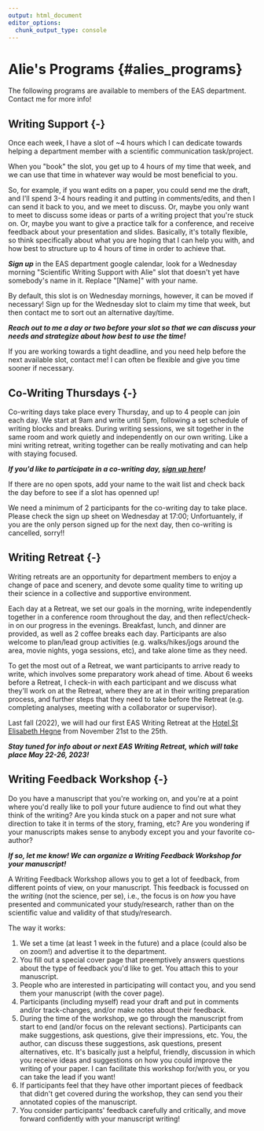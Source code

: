 ```yaml
---
output: html_document
editor_options:
  chunk_output_type: console
---
```


# Alie's Programs {#alies_programs}



The following programs are available to members of the EAS department. Contact me for more info!

## Writing Support {-}

Once each week, I have a slot of ~4 hours which I can dedicate towards helping a department member with a scientific communication task/project. 

When you "book" the slot, you get up to 4 hours of my time that week, and we can use that time in whatever way would be most beneficial to you. 

So, for example, if you want edits on a paper, you could send me the draft, and I'll spend 3-4 hours reading it and putting in comments/edits, and then I can send it back to you, and we meet to discuss. Or, maybe you only want to meet to discuss some ideas or parts of a writing project that you're stuck on. Or, maybe you want to give a practice talk for a conference, and receive feedback about your presentation and slides. Basically, it's totally flexible, so think specifically about what you are hoping that I can help you with, and how best to structure up to 4 hours of time in order to achieve that. 

***Sign up*** in the EAS department google calendar, look for a Wednesday morning "Scientific Writing Support with Alie" slot that doesn't yet have somebody's name in it. Replace "[Name]" with your name. 

By default, this slot is on Wednesday mornings, however, it can be moved if necessary! Sign up for the Wednesday slot to claim my time that week, but then contact me to sort out an alternative day/time.

***Reach out to me a day or two before your slot so that we can discuss your needs and strategize about how best to use the time!***

If you are working towards a tight deadline, and you need help before the next available slot, contact me! I can often be flexible and give you time sooner if necessary.  
  

## Co-Writing Thursdays {-}

Co-writing days take place every Thursday, and up to 4 people can join each day. We start at 9am and write until 5pm, following a set schedule of writing blocks and breaks. During writing sessions, we sit together in the same room and work quietly and independently on our own writing. Like a mini writing retreat, writing together can be really motivating and can help with staying focused.

***If you'd like to participate in a co-writing day, [sign up here](https://docs.google.com/spreadsheets/d/1xdXCNQEE3PODH2Q4aI1c7A3heXJXacsQPLYiY-1O2Ps/edit?usp=sharing)!***

If there are no open spots, add your name to the wait list and check back the day before to see if a slot has openned up! 

We need a minimum of 2 participants for the co-writing day to take place. Please check the sign up sheet on Wednesday at 17:00; Unfortuantely, if you are the only person signed up for the next day, then co-writing is cancelled, sorry!!


## Writing Retreat {-}

Writing retreats are an opportunity for department members to enjoy a change of pace and scenery, and devote some quality time to writing up their science in a collective and supportive environment.

Each day at a Retreat, we set our goals in the morning, write independently together in a conference room throughout the day, and then reflect/check-in on our progress in the evenings. Breakfast, lunch, and dinner are provided, as well as 2 coffee breaks each day. Participants are also welcome to plan/lead group activities (e.g. walks/hikes/jogs around the area, movie nights, yoga sessions, etc), and take alone time as they need.

To get the most out of a Retreat, we want participants to arrive ready to write, which involves some preparatory work ahead of time. About 6 weeks before a Retreat, I check-in with each participant and we discuss what they'll work on at the Retreat, where they are at in their writing preparation process, and further steps that they need to take before the Retreat (e.g. completing analyses, meeting with a collaborator or supervisor).

Last fall (2022), we will had our first EAS Writing Retreat at the [Hotel St Elisabeth Hegne](https://www.st-elisabeth-hegne.de/hotel-st-elisabeth.html) from November 21st to the 25th.

***Stay tuned for info about or next EAS Writing Retreat, which will take place May 22-26, 2023!***


## Writing Feedback Workshop {-}

Do you have a manuscript that you're working on, and you're at a point where you'd really like to poll your future audience to find out what they think of the writing? Are you kinda stuck on a paper and not sure what direction to take it in terms of the story, framing, etc? Are you wondering if your manuscripts makes sense to anybody except you and your favorite co-author? 

***If so, let me know! We can organize a Writing Feedback Workshop for your manuscript!***

A Writing Feedback Workshop allows you to get a lot of feedback, from different points of view, on your manuscript. This feedback is focussed on the *writing* (not the science, per se), i.e., the focus is on *how* you have presented and communicated your study/research, rather than on the scientific value and validity of that study/research. 

The way it works:

1. We set a time (at least 1 week in the future) and a place (could also be on zoom!) and advertise it to the department.
2. You fill out a special cover page that preemptively answers questions about the type of feedback you'd like to get. You attach this to your manuscript.
3. People who are interested in participating will contact you, and you send them your manuscript (with the cover page).
4. Participants (including myself) read your draft and put in comments and/or track-changes, and/or make notes about their feedback. 
5. During the time of the workshop, we go through the manuscript from start to end (and/or focus on the relevant sections). Participants can make suggestions, ask questions, give their impressions, etc. You, the author, can discuss these suggestions, ask questions, present alternatives, etc. It's basically just a helpful, friendly, discussion in which you receive ideas and suggestions on how you could improve the writing of your paper. I can facilitate this workshop for/with you, or you can take the lead if you want!
6. If participants feel that they have other important pieces of feedback that didn't get covered during the workshop, they can send you their annotated copies of the manuscript.
7. You consider participants' feedback carefully and critically, and move forward confidently with your manuscript writing!


